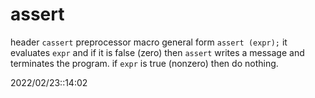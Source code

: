 # assert
header `cassert`
preprocessor macro
general form
`assert (expr);`
it evaluates `expr` and if it is false (zero) then `assert` writes a message and terminates the program. if `expr` is true (nonzero) then do nothing.


2022/02/23::14:02

